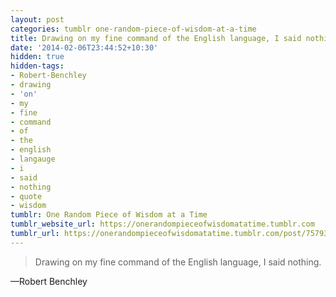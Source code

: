 ```yaml
---
layout: post
categories: tumblr one-random-piece-of-wisdom-at-a-time
title: Drawing on my fine command of the English language, I said nothing.
date: '2014-02-06T23:44:52+10:30'
hidden: true
hidden-tags:
- Robert-Benchley
- drawing
- 'on'
- my
- fine
- command
- of
- the
- english
- langauge
- i
- said
- nothing
- quote
- wisdom
tumblr: One Random Piece of Wisdom at a Time
tumblr_website_url: https://onerandompieceofwisdomatatime.tumblr.com
tumblr_url: https://onerandompieceofwisdomatatime.tumblr.com/post/75793170952/drawing-on-my-fine-command-of-the-english
---
```

> Drawing on my fine command of the English language, I said nothing.

—Robert Benchley
